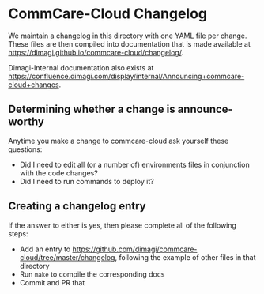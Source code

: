 # CommCare-Cloud Changelog

We maintain a changelog in this directory with one YAML file per change.
These files are then compiled into documentation that is made available at
https://dimagi.github.io/commcare-cloud/changelog/.

Dimagi-Internal documentation also exists at
https://confluence.dimagi.com/display/internal/Announcing+commcare-cloud+changes.

## Determining whether a change is announce-worthy

Anytime you make a change to commcare-cloud ask yourself these questions:

- Did I need to edit all (or a number of) environments files in conjunction with the code changes?
- Did I need to run commands to deploy it?

## Creating a changelog entry
If the answer to either is yes, then please complete all of the following steps:

- Add an entry to https://github.com/dimagi/commcare-cloud/tree/master/changelog, following the example of other files in that directory
- Run `make` to compile the corresponding docs
- Commit and PR that
